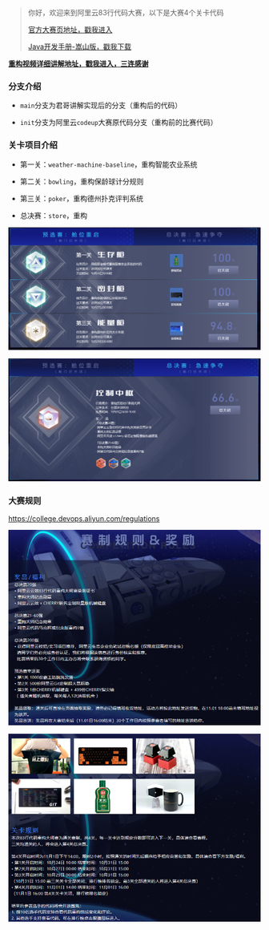 > 你好，欢迎来到阿里云83行代码大赛，以下是大赛4个关卡代码
>
> [官方大赛页地址，戳我进入](https://college.devops.aliyun.com/)
>
> [Java开发手册-嵩山版，戳我下载](https://developer.aliyun.com/topic/java20)



**[重构视频详细讲解地址，戳我进入，三连感谢](https://github.com/it235/code83/tree/main)**



### 分支介绍

- `main`分支为君哥讲解实现后的分支（重构后的代码）

- `init`分支为阿里云`codeup`大赛原代码分支（重构前的比赛代码）



### 关卡项目介绍

- 第一关：`weather-machine-baseline`，重构智能农业系统

- 第二关：`bowling`，重构保龄球计分规则

- 第三关：`poker`，重构德州扑克评判系统

- 总决赛：`store`，重构

![1604238884161](./README.assets/1604238884161.png)

![1604238903288](./README.assets/1604238903288.png)



### 大赛规则

https://college.devops.aliyun.com/regulations

![1604238946914](./README.assets/1604238946914.png)

![1604238972095](./README.assets/1604238972095.png)